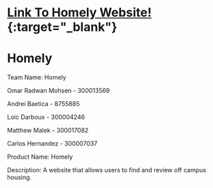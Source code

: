 # [Link To Homely Website!](seg2900team6.github.io){:target="_blank"}

Homely
==============
Team Name: Homely


Omar Radwan Mohsen - 300013569

Andrei Baetica - 8755885

Loic Darboux - 300004246

Matthew Malek - 300017082

Carlos Hernandez - 300007037


Product Name: Homely


Description:
A website that allows users to find and review off campus housing.
